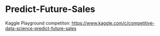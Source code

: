 # Predict-Future-Sales

Kaggle Playground competiton: https://www.kaggle.com/c/competitive-data-science-predict-future-sales
